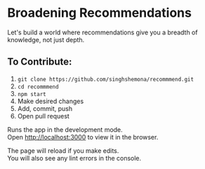 # Broadening Recommendations

Let's build a world where recommendations give you a breadth of knowledge, not just depth.

## To Contribute:
1. `git clone https://github.com/singhshemona/recommmend.git`
2. `cd recommmend`
3. `npm start`
4. Make desired changes 
5. Add, commit, push
6. Open pull request

Runs the app in the development mode.<br />
Open [http://localhost:3000](http://localhost:3000) to view it in the browser.

The page will reload if you make edits.<br />
You will also see any lint errors in the console.
